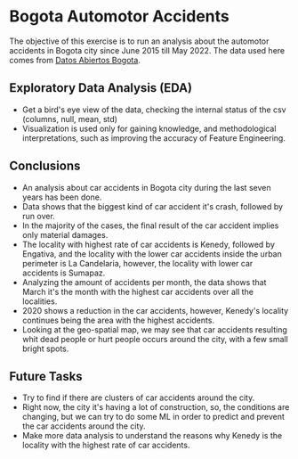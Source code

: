 <h1>Bogota Automotor Accidents</h1>
<p>The objective of this exercise is to run an analysis about the automotor accidents in Bogota city since June 2015 till May 2022. The data used here comes from <a href="https://datosabiertos.bogota.gov.co/dataset/siniestros-viales-consolidados-bogota-d-c">Datos Abiertos Bogota</a>.</p>
<h2>Exploratory Data Analysis (EDA)</h2>
<ul>
    <li>Get a bird's eye view of the data, checking the internal status of the csv (columns, null, mean, std)</li>
    <li>Visualization is used only for gaining knowledge, and methodological interpretations, such as improving the accuracy of Feature Engineering.</li>
</ul>
<h2>Conclusions</h2>
<ul>
    <li>An analysis about car accidents in Bogota city during the last seven years has been done.</li>
    <li>Data shows that the biggest kind of car accident it's crash, followed by run over.</li>
    <li>In the majority of the cases, the final result of the car accident implies only material damages.</li>
    <li>The locality with highest rate of car accidents is Kenedy, followed by Engativa, and the locality with the lower car accidents inside the urban perimeter is La     Candelaria, however, the locality with lower car accidents is Sumapaz.</li>
    <li>Analyzing the amount of accidents per month, the data shows that March it's the month with the highest car accidents over all the localities.</li>
    <li>2020 shows a reduction in the car accidents, however, Kenedy's locality continues being the area with the highest accidents.</li>
    <li>Looking at the geo-spatial map, we may see that car accidents resulting whit dead people or hurt people occurs around the city, with a few small bright spots.</li>
</ul>
<h2>Future Tasks</h2>
<ul>
    <li>Try to find if there are clusters of car accidents around the city.</li>
    <li>Right now, the city it's having a lot of construction, so, the conditions are changing, but we can try to do some ML in order to predict and prevent the car       accidents around the city.</li>
    <li>Make more data analysis to understand the reasons why Kenedy is the locality with the highest rate of car accidents.</li>
</ul>

